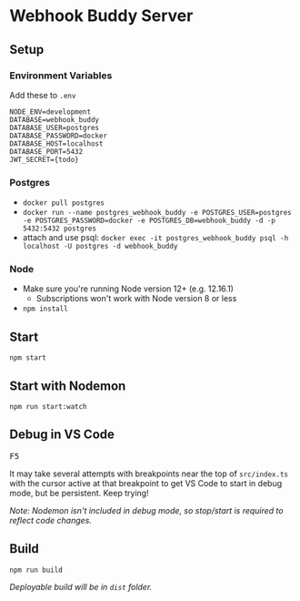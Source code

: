 # Webhook Buddy Server

## Setup

### Environment Variables
Add these to `.env`
  ```
  NODE_ENV=development
  DATABASE=webhook_buddy
  DATABASE_USER=postgres
  DATABASE_PASSWORD=docker
  DATABASE_HOST=localhost
  DATABASE_PORT=5432
  JWT_SECRET={todo}
  ```

### Postgres
* `docker pull postgres`
* `docker run --name postgres_webhook_buddy -e POSTGRES_USER=postgres -e POSTGRES_PASSWORD=docker -e POSTGRES_DB=webhook_buddy -d -p 5432:5432 postgres`
* attach and use psql: `docker exec -it postgres_webhook_buddy psql -h localhost -U postgres -d webhook_buddy`

### Node
* Make sure you're running Node version 12+ (e.g. 12.16.1)
  * Subscriptions won't work with Node version 8 or less
* `npm install`

## Start
```
npm start
```

## Start with Nodemon
```
npm run start:watch
```

## Debug in VS Code
<kbd>F5</kbd>

It may take several attempts with breakpoints near the top of `src/index.ts` with the cursor active at that breakpoint to get VS Code to start in debug mode, but be persistent. Keep trying!

_Note: Nodemon isn't included in debug mode, so stop/start is required to reflect code changes._

## Build
```
npm run build
```
_Deployable build will be in `dist` folder._